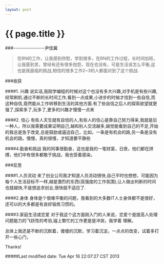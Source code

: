 ```yaml
---
layout: post
---
```


{{ page.title }}
================

###----------------尹佳冀

>在BN的工作，让我感到欣慰，学到很多，在BN的工作过程，长时间加班，让我感到苦，曾经有还有很多抱怨，现在也没有，可是生活该怎么平衡,这也是我面临的挑战,相信的很多工作2~3的人都面对到了这个挑战.

###收获

####1. 兴趣
说实话,我刚学编程的时候对这个也没有多大兴趣,对手机是有些兴趣,经常刷机.通过不断的长时间工作,看到一点成果,小进步的时候才找到一些自信,而这种自信,竟然能从工作转移到生活的其他方面.有了些自信之后人的探索欲望就更强了,探索多了,玩多了,更多的兴趣才慢慢一点来

####2. 信心
有些人天生就有自信的人,有些人的信心是靠自己努力得来,我就是后一种人，所以我需要成果证明自己,越和别人交流越多,越觉能看到自己的不足,开始的我总是急于改变,总是鼓励或逼迫自己，比如，一条是有机会的路,另一条是没有机会的路。慢慢，真的很慢，才知道要平静些                

####4.勤奋和挑战
我的同事很勤奋，这也是我的一笔财富，日夜，他们都在拼搏，他们中有很多都敢于挑战，我也受着感染。

###反思

####1.人员流动
来了创业公司我才知道人员流动很快,自己平时也想想，可能因为每个人生活目标不一样,越是激烈的东西(高强度的工作氛围),让人做出判断的时间也就越快,不是想追求创业,很快就不适应了.

####2.身体
身体是个很难平衡的问题，我看到的大多数IT人士身体都不是很好，还可以的大多都是有良好锻炼习惯的。

####3.家庭生活或恋爱
对于我这个这方面刚入门的人来说，恋爱个是提高人处理问题能力的飞跃性的考验,碰上繁忙的工作更是是冲突，我学着 理解。

总体上我还是不断的沉默着，傻傻的沉默，学习着沉淀。一点点的改变，试着多打开一些心门，

Thanks!


#####Last modified date: Tue Apr 16 22:07:27 CST 2013
